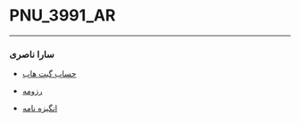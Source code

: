 # PNU_3991_AR
------
### سارا ناصری

- [حساب گیت هاب](https://github.com/saranaseri)

- [رزومه](https://saranaseri.github.io/sara_naseri/)

- [انگیزه نامه](https://saranaseri.github.io/sop/)
